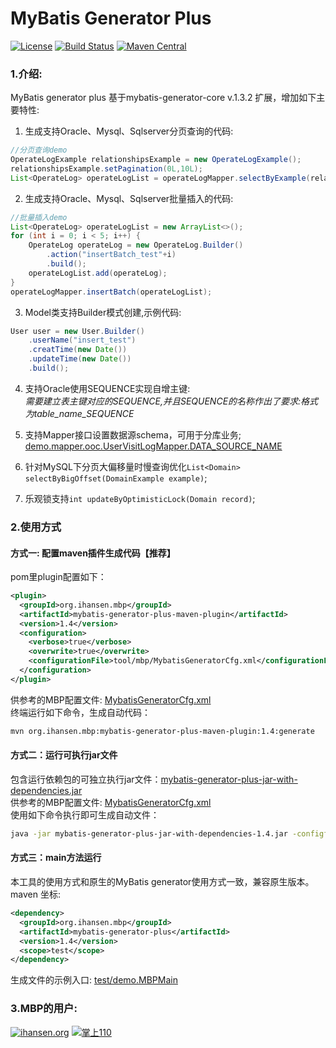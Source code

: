# MyBatis Generator Plus

[![License](http://img.shields.io/:license-apache-brightgreen.svg)](http://www.apache.org/licenses/LICENSE-2.0.html)
[![Build Status](https://travis-ci.org/handosme/mybatis-generator-plus.svg?branch=master)](https://travis-ci.org/handosme/mybatis-generator-plus)
[![Maven Central](https://img.shields.io/maven-central/v/org.apache.maven/apache-maven.svg)](http://search.maven.org/#artifactdetails%7Corg.ihansen.mbp%7Cmybatis-generator-plus%7C1.1%7Cjar)

### 1.介绍:  
MyBatis generator plus 基于mybatis-generator-core v.1.3.2 扩展，增加如下主要特性:
1. 生成支持Oracle、Mysql、Sqlserver分页查询的代码:   
```java
//分页查询demo
OperateLogExample relationshipsExample = new OperateLogExample();
relationshipsExample.setPagination(0L,10L);
List<OperateLog> operateLogList = operateLogMapper.selectByExample(relationshipsExample);
```  

2. 生成支持Oracle、Mysql、Sqlserver批量插入的代码:   
```java
//批量插入demo
List<OperateLog> operateLogList = new ArrayList<>();
for (int i = 0; i < 5; i++) {
    OperateLog operateLog = new OperateLog.Builder()
        .action("insertBatch_test"+i)
        .build();
    operateLogList.add(operateLog);
}
operateLogMapper.insertBatch(operateLogList);
```  

3. Model类支持Builder模式创建,示例代码:
```java
User user = new User.Builder()
    .userName("insert_test")
    .creatTime(new Date())
    .updateTime(new Date())
    .build();
```   

4. 支持Oracle使用SEQUENCE实现自增主键:  
*需要建立表主键对应的SEQUENCE,并且SEQUENCE的名称作出了要求:格式为table_name_SEQUENCE*
5. 支持Mapper接口设置数据源schema，可用于分库业务;  
[demo.mapper.ooc.UserVisitLogMapper.DATA_SOURCE_NAME](https://github.com/handosme/mybatis-generator-plus/blob/f9f6b609339bdfbc0ba95fa05aad9c85d8bad7e7/src/test/java/demo/mapper/ooc/UserVisitLogMapper.java#L9)  

6. 针对MySQL下分页大偏移量时慢查询优化`List<Domain> selectByBigOffset(DomainExample example)`;

7. 乐观锁支持`int updateByOptimisticLock(Domain record)`;

### 2.使用方式  
#### 方式一: 配置maven插件生成代码【推荐】  
pom里plugin配置如下：  
```xml
<plugin>
  <groupId>org.ihansen.mbp</groupId>
  <artifactId>mybatis-generator-plus-maven-plugin</artifactId>
  <version>1.4</version>
  <configuration>
    <verbose>true</verbose>
    <overwrite>true</overwrite>
    <configurationFile>tool/mbp/MybatisGeneratorCfg.xml</configurationFile>
  </configuration>
</plugin>
```
供参考的MBP配置文件: 
[MybatisGeneratorCfg.xml](https://github.com/handosme/mybatis-generator-plus/blob/master/src/test/resources/MybatisGeneratorCfg.xml)  
终端运行如下命令，生成自动代码：  
```bash
mvn org.ihansen.mbp:mybatis-generator-plus-maven-plugin:1.4:generate
```

#### 方式二：运行可执行jar文件  
包含运行依赖包的可独立执行jar文件：[mybatis-generator-plus-jar-with-dependencies.jar](https://static-ali.ihansen.org/jar/mbp/mybatis-generator-plus-jar-with-dependencies-1.4.jar)   
供参考的MBP配置文件: 
[MybatisGeneratorCfg.xml](https://github.com/handosme/mybatis-generator-plus/blob/master/src/test/resources/MybatisGeneratorCfg.xml)  
使用如下命令执行即可生成自动文件：
```bash
java -jar mybatis-generator-plus-jar-with-dependencies-1.4.jar -configfile MybatisGeneratorCfg.xml -overwrite
```


#### 方式三：main方法运行
本工具的使用方式和原生的MyBatis generator使用方式一致，兼容原生版本。maven 坐标:
```xml
<dependency>
  <groupId>org.ihansen.mbp</groupId>
  <artifactId>mybatis-generator-plus</artifactId>
  <version>1.4</version>
  <scope>test</scope>
</dependency>
```
生成文件的示例入口: 
[test/demo.MBPMain](https://github.com/handosme/mybatis-generator-plus/blob/master/src/test/java/demo/MBPMain.java)    



### 3.MBP的用户:
[![ihansen.org](http://ihansen.oss-cn-hangzhou.aliyuncs.com/img/ihansen.png)](https://api.ihansen.org/)
[![掌上110](http://ihansen.oss-cn-hangzhou.aliyuncs.com/img/110_6b54392.png)](http://www.lvwan.com/110.html)



